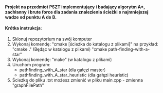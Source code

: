 #### Projekt na przedmiot PSZT implementujący i badający algorytm A*, zachłanny i brute force dla zadania znalezienia ścieżki o najmniejszej wadze od punktu A do B.
#### Krótka instrukcja:
1. Sklonuj repozytorium na swój komputer
2. Wykonaj komendę: "cmake [ścieżka do katalogu z plikami]" na przykład:
    "cmake ." (Będąc w katalogu z plikami)
    "cmake path-finding-with-a-star"
3. Wykonaj komendę: "make" (w katalogu z plikami)
4. Uruchom program:
    - pathfinding_with_A_star (dla gałęzi master)
    - pathfinding_with_A_star_heuristic (dla gałęzi heuristic)
5. Ścieżkę do pliku .txt możesz zmienić w pliku main.cpp - zmienna "graphFilePath"
